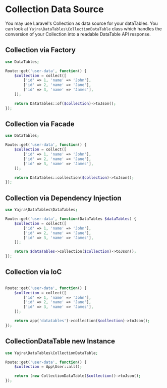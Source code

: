 # Collection Data Source

You may use Laravel's Collection as data source for your dataTables.
You can look at `Yajra\DataTables\CollectionDataTable` class which handles the conversion of your Collection into a readable DataTable API response.

<a name="factory"></a>
## Collection via Factory

```php
use DataTables;

Route::get('user-data', function() {
	$collection = collect([
		['id' => 1, 'name' => 'John'],
		['id' => 2, 'name' => 'Jane'],
		['id' => 3, 'name' => 'James'],
	]);

	return DataTables::of($collection)->toJson();
});
```

<a name="facade"></a>
## Collection via Facade

```php
use DataTables;

Route::get('user-data', function() {
	$collection = collect([
		['id' => 1, 'name' => 'John'],
		['id' => 2, 'name' => 'Jane'],
		['id' => 3, 'name' => 'James'],
	]);

	return DataTables::collection($collection)->toJson();
});
```

<a name="dependency-injection"></a>
## Collection via Dependency Injection

```php
use Yajra\DataTables\DataTables;

Route::get('user-data', function(DataTables $dataTables) {
	$collection = collect([
		['id' => 1, 'name' => 'John'],
		['id' => 2, 'name' => 'Jane'],
		['id' => 3, 'name' => 'James'],
	]);

	return $dataTables->collection($collection)->toJson();
});
```
<a name="ioc"></a>
## Collection via IoC

```php

Route::get('user-data', function() {
	$collection = collect([
		['id' => 1, 'name' => 'John'],
		['id' => 2, 'name' => 'Jane'],
		['id' => 3, 'name' => 'James'],
	]);

	return app('datatables')->collection($collection)->toJson();
});
```

<a name="instance"></a>
## CollectionDataTable new Instance

```php
use Yajra\DataTables\CollectionDataTable;

Route::get('user-data', function() {
    $collection = App\User::all();

    return (new CollectionDataTable($collection))->toJson();
});
